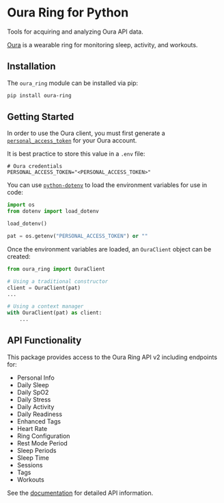 # Oura Ring for Python

Tools for acquiring and analyzing Oura API data.

[Oura](https://ouraring.com/) is a wearable ring for monitoring sleep, activity, and workouts.

## Installation

The `oura_ring` module can be installed via pip:

```bash
pip install oura-ring
```

## Getting Started

In order to use the Oura client, you must first generate a [`personal_access_token`](https://cloud.ouraring.com/personal-access-tokens) for your Oura account.

It is best practice to store this value in a `.env` file:

```
# Oura credentials
PERSONAL_ACCESS_TOKEN="<PERSONAL_ACCESS_TOKEN>"
```

You can use [`python-dotenv`](https://github.com/theskumar/python-dotenv) to load the environment variables for use in code:

```python
import os
from dotenv import load_dotenv

load_dotenv()

pat = os.getenv("PERSONAL_ACCESS_TOKEN") or ""
```

Once the environment variables are loaded, an `OuraClient` object can be created:

```python
from oura_ring import OuraClient

# Using a traditional constructor
client = OuraClient(pat)
...

# Using a context manager
with OuraClient(pat) as client:
    ...
```

## API Functionality

This package provides access to the Oura Ring API v2 including endpoints for:

- Personal Info
- Daily Sleep
- Daily SpO2
- Daily Stress
- Daily Activity
- Daily Readiness
- Enhanced Tags
- Heart Rate
- Ring Configuration
- Rest Mode Period
- Sleep Periods
- Sleep Time
- Sessions
- Tags
- Workouts

See the [documentation](docs/oura-ring-docs.md) for detailed API information.
